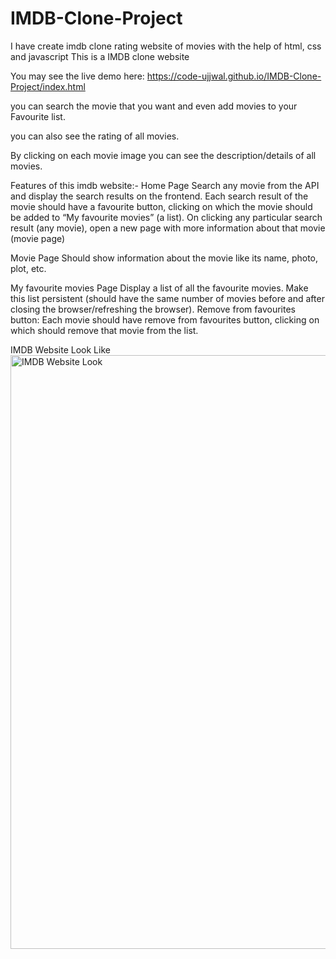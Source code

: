 # IMDB-Clone-Project
I have create imdb clone rating website of movies with the help of html, css and javascript
This is a IMDB clone website

You may see the live demo here: https://code-ujjwal.github.io/IMDB-Clone-Project/index.html

you can search the movie that you want and even add movies to your Favourite list.

you can also see the rating of all movies.

By clicking on each movie image you can see the description/details of all movies.


Features of this imdb website:-
Home Page
Search any movie from the API and display the search results on the frontend.
Each search result of the movie should have a favourite button, clicking on which the movie should be added to “My favourite movies” (a list).
On clicking any particular search result (any movie), open a new page with more information about that movie (movie page)

Movie Page
Should show information about the movie like its name, photo, plot, etc.

My favourite movies Page
Display a list of all the favourite movies.
Make this list persistent (should have the same number of movies before and after closing the browser/refreshing the browser).
Remove from favourites button: Each movie should have remove from favourites button, clicking on which should remove that movie from the list.

IMDB Website Look Like
<img width="950" alt="IMDB Website Look" src="https://user-images.githubusercontent.com/115913132/215351736-3d9bf9e3-2bf1-41ea-a2f0-2baebea1f4f8.png">

